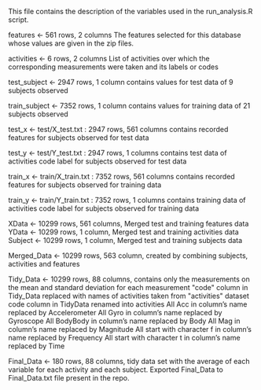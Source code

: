 This file contains the description of the variables used in the run_analysis.R script.

features <- 561 rows, 2 columns
The features selected for this database whose values are given in the zip files.

activities <-  6 rows, 2 columns
List of activities over which the corresponding measurements were taken and its labels or codes

test_subject <- 2947 rows, 1 column
contains values for test data of 9 subjects observed

train_subject <- 7352 rows, 1 column
contains values for training data of 21 subjects observed

test_x <- test/X_test.txt : 2947 rows, 561 columns
contains recorded features for subjects observed for test data

test_y <- test/Y_test.txt : 2947 rows, 1 columns 
contains test data of activities code label for subjects observed for test data

train_x <- train/X_train.txt : 7352 rows, 561 columns
contains recorded features for subjects observed for training data

train_y <- train/Y_train.txt : 7352 rows, 1 columns
contains training data of activities code label for subjects observed for training data

XData <- 10299 rows, 561 columns, Merged test and training features data
YData <- 10299 rows, 1 column, Merged test and training activities data
Subject <- 10299 rows, 1 column, Merged test and training subjects data

Merged_Data <- 10299 rows, 563 column, created by combining subjects, activities and features

Tidy_Data <- 10299 rows, 88 columns, contains only the measurements on the mean and standard deviation for each measurement
"code" column in Tidy_Data replaced with names of activities taken from "activities" dataset
code column in TidyData renamed into activities
All Acc in column’s name replaced by Accelerometer
All Gyro in column’s name replaced by Gyroscope
All BodyBody in column’s name replaced by Body
All Mag in column’s name replaced by Magnitude
All start with character f in column’s name replaced by Frequency
All start with character t in column’s name replaced by Time

Final_Data <- 180 rows, 88 columns, tidy data set with the average of each variable for each activity and each subject.
Exported Final_Data to Final_Data.txt file present in the repo.

